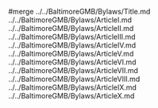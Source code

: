 #merge 
../../BaltimoreGMB/Bylaws/Title.md 
../../BaltimoreGMB/Bylaws/ArticleI.md
../../BaltimoreGMB/Bylaws/ArticleII.md
../../BaltimoreGMB/Bylaws/ArticleIII.md
../../BaltimoreGMB/Bylaws/ArticleIV.md
../../BaltimoreGMB/Bylaws/ArticleV.md
../../BaltimoreGMB/Bylaws/ArticleVI.md
../../BaltimoreGMB/Bylaws/ArticleVII.md
../../BaltimoreGMB/Bylaws/ArticleVIII.md
../../BaltimoreGMB/Bylaws/ArticleIX.md
../../BaltimoreGMB/Bylaws/ArticleX.md
